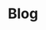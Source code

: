 ---
layout: blog-list
title: Blog
permalink: /blog/news/
category: news

paginate:
  collection:   posts
  permalink:    /:num/
  title_suffix: " - :num"
  category:     'news'
  reversed:     false
---